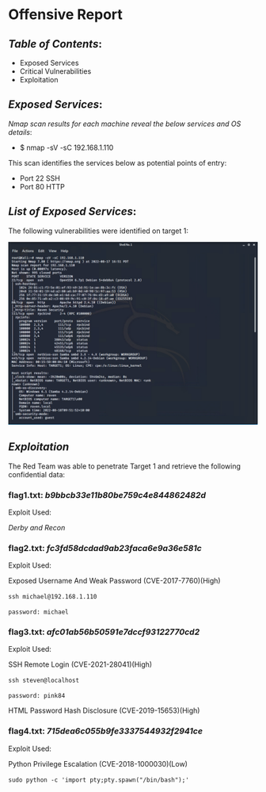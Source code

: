 # **Offensive Report**

## **_Table of Contents_**:

* Exposed Services
* Critical Vulnerabilities
* Exploitation

## **_Exposed Services_**:

_Nmap scan results for each machine reveal the below services and OS details_:

* $ nmap -sV -sC 192.168.1.110

This scan identifies the services below as potential points of entry:

* Port 22 SSH
* Port 80 HTTP

## **_List of Exposed Services_**:

The following vulnerabilities were identified on target 1:

![Nmap Scan](../Images/RedTeam/NmapScan.PNG)

## **_Exploitation_**
The Red Team was able to penetrate Target 1 and retrieve the following confidential data:

### flag1.txt: _b9bbcb33e11b80be759c4e844862482d_

Exploit Used:

_Derby and Recon_

### flag2.txt: _fc3fd58dcdad9ab23faca6e9a36e581c_

Exploit Used:

Exposed Username And Weak Password (CVE-2017-7760)(High)

`ssh michael@192.168.1.110`

`password: michael`

### flag3.txt: _afc01ab56b50591e7dccf93122770cd2_

Exploit Used:

SSH Remote Login (CVE-2021-28041)(High)

`ssh steven@localhost`

`password: pink84`

HTML Password Hash Disclosure (CVE-2019-15653)(High)

### flag4.txt: _715dea6c055b9fe3337544932f2941ce_

Exploit Used:

Python Privilege Escalation (CVE-2018-1000030)(Low)

`sudo python -c 'import pty;pty.spawn("/bin/bash");'`
